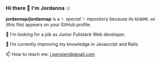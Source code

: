 ### Hi there 👋 I'm Jordanna :relaxed:

**jordannap/jordannap** is a ✨ _special_ ✨ repository because its `README.md` (this file) appears on your GitHub profile.


🔎 I'm looking for a job as Junior Fullstack Web developer.

🌱 I’m currently improving my knowledge in Javascript and Rails.

📫 How to reach me: j.pensieri@gmail.com

